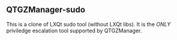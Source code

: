 ## QTGZManager-sudo

This is a clone of LXQt sudo tool (without LXQt libs). It is the *ONLY* priviledge escalation tool supported by QTGZManager.
